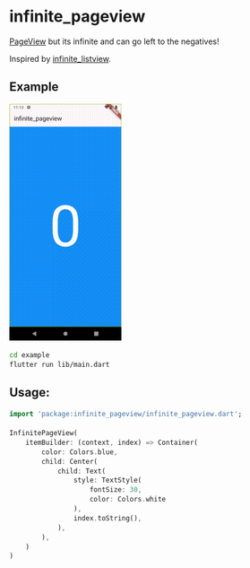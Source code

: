 # infinite_pageview

[PageView](https://api.flutter.dev/flutter/widgets/PageView-class.html) but its infinite and can go left to the negatives!

Inspired by [infinite_listview](https://github.com/fluttercommunity/flutter_infinite_listview).


## Example

![Example](https://github.com/mkalmousli/flutter_infinite_pageview/raw/main/example.gif)

```bash
cd example
flutter run lib/main.dart
```


## Usage:

```dart
import 'package:infinite_pageview/infinite_pageview.dart';

InfinitePageView(
    itemBuilder: (context, index) => Container(
        color: Colors.blue,
        child: Center(
            child: Text(
                style: TextStyle(
                    fontSize: 30,
                    color: Colors.white
                ),
                index.toString(),
            ),
        ),
    )
)
```